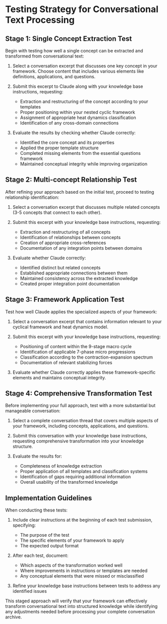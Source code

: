# Testing Strategy for Conversational Text Processing

## Stage 1: Single Concept Extraction Test

Begin with testing how well a single concept can be extracted and transformed from conversational text:

1. Select a conversation excerpt that discusses one key concept in your framework. Choose content that includes various elements like definitions, applications, and questions.
    
2. Submit this excerpt to Claude along with your knowledge base instructions, requesting:
    
    - Extraction and restructuring of the concept according to your templates
    - Proper positioning within your nested cyclic framework
    - Assignment of appropriate heat dynamics classification
    - Identification of any cross-domain connections
3. Evaluate the results by checking whether Claude correctly:
    
    - Identified the core concept and its properties
    - Applied the proper template structure
    - Completed missing elements from the essential questions framework
    - Maintained conceptual integrity while improving organization

## Stage 2: Multi-concept Relationship Test

After refining your approach based on the initial test, proceed to testing relationship identification:

1. Select a conversation excerpt that discusses multiple related concepts (3-5 concepts that connect to each other).
    
2. Submit this excerpt with your knowledge base instructions, requesting:
    
    - Extraction and restructuring of all concepts
    - Identification of relationships between concepts
    - Creation of appropriate cross-references
    - Documentation of any integration points between domains
3. Evaluate whether Claude correctly:
    
    - Identified distinct but related concepts
    - Established appropriate connections between them
    - Maintained consistency across the extracted knowledge
    - Created proper integration point documentation

## Stage 3: Framework Application Test

Test how well Claude applies the specialized aspects of your framework:

1. Select a conversation excerpt that contains information relevant to your cyclical framework and heat dynamics model.
    
2. Submit this excerpt with your knowledge base instructions, requesting:
    
    - Positioning of content within the 9-stage macro cycle
    - Identification of applicable 7-phase micro progressions
    - Classification according to the contraction-expansion spectrum
    - Documentation of relevant stabilizing forces
3. Evaluate whether Claude correctly applies these framework-specific elements and maintains conceptual integrity.
    

## Stage 4: Comprehensive Transformation Test

Before implementing your full approach, test with a more substantial but manageable conversation:

1. Select a complete conversation thread that covers multiple aspects of your framework, including concepts, applications, and questions.
    
2. Submit this conversation with your knowledge base instructions, requesting comprehensive transformation into your knowledge structure.
    
3. Evaluate the results for:
    
    - Completeness of knowledge extraction
    - Proper application of all templates and classification systems
    - Identification of gaps requiring additional information
    - Overall usability of the transformed knowledge

## Implementation Guidelines

When conducting these tests:

1. Include clear instructions at the beginning of each test submission, specifying:
    
    - The purpose of the test
    - The specific elements of your framework to apply
    - The expected output format
2. After each test, document:
    
    - Which aspects of the transformation worked well
    - Where improvements in instructions or templates are needed
    - Any conceptual elements that were missed or misclassified
3. Refine your knowledge base instructions between tests to address any identified issues
    

This staged approach will verify that your framework can effectively transform conversational text into structured knowledge while identifying any adjustments needed before processing your complete conversation archive.